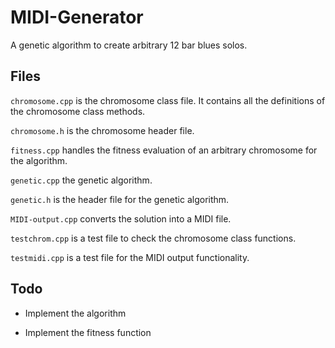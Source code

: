 # MIDI-Generator

A genetic algorithm to create arbitrary 12 bar blues solos.

## Files

`chromosome.cpp` is the chromosome class file. It contains all the definitions of the chromosome class methods.

`chromosome.h` is the chromosome header file.

`fitness.cpp` handles the fitness evaluation of an arbitrary chromosome for the algorithm.

`genetic.cpp` the genetic algorithm.

`genetic.h` is the header file for the genetic algorithm.

`MIDI-output.cpp` converts the solution into a MIDI file.

`testchrom.cpp` is a test file to check the chromosome class functions.

`testmidi.cpp` is a test file for the MIDI output functionality.

## Todo

* Implement the algorithm

* Implement the fitness function
